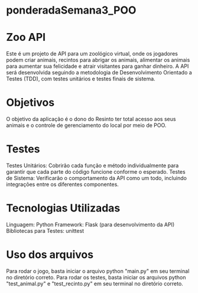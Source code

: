 # ponderadaSemana3_POO
# Zoo API

Este é um projeto de API para um zoológico virtual, onde os jogadores podem criar animais, recintos para abrigar os animais, alimentar os animais para aumentar sua felicidade e atrair visitantes para ganhar dinheiro. A API será desenvolvida seguindo a metodologia de Desenvolvimento Orientado a Testes (TDD), com testes unitários e testes finais de sistema.

# Objetivos
O objetivo da aplicação é o dono do Resinto ter total acesso aos seus animais e o controle de gerenciamento do local por meio de POO.

# Testes
Testes Unitários: Cobrirão cada função e método individualmente para garantir que cada parte do código funcione conforme o esperado.
Testes de Sistema: Verificarão o comportamento da API como um todo, incluindo integrações entre os diferentes componentes.

# Tecnologias Utilizadas
Linguagem: Python
Framework: Flask (para desenvolvimento da API)
Bibliotecas para Testes: unittest

# Uso dos arquivos
Para rodar o jogo, basta iniciar o arquivo python "main.py" em seu terminal no diretório correto. 
Para rodar os testes, basta iniciar os arquivos python "test_animal.py" e "test_recinto.py" em seu terminal no diretório correto. 